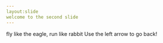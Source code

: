 ```yaml
---
layout:slide
welcome to the second slide
---
```

fly like the eagle, run like rabbit
Use the left arrow to go back!

